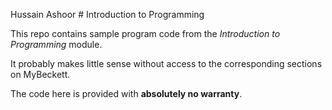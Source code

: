 Hussain Ashoor # Introduction to Programming

This repo contains sample program code from the *Introduction to Programming* module. 

It probably makes little sense without access to the corresponding sections on MyBeckett.

The code here is provided with **absolutely no warranty**.

